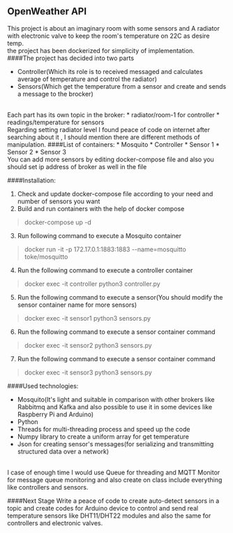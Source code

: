 
## OpenWeather API

This project is about an imaginary room with some sensors and
A radiator with electronic valve to keep the room's temperature 
on 22C as desire temp.<br />
the project has been dockerized for simplicity of implementation.<br />
####The project has decided into two parts
* Controller(Which its role is to received messaged and calculates average of temperature and control the radiator)
* Sensors(Which get the temperature from a sensor and create and sends a message to the brocker)
<br/>
Each part has its own topic in the broker:
* radiator/room-1 for controller
* readings/temperature for sensors
<br/>
Regarding setting radiator level I found peace of code on internet after searching about
it , I should mention there are different methods of manipulation.
####List of containers:
* Mosquito 
* Controller
* Sensor 1
* Sensor 2
* Sensor 3
<br />
You can add more sensors by editing docker-compose file and also you should 
set ip address of broker as well in the file<br />


####Installation:
1. Check and update docker-compose file according to your need and number of sensors you want 
2. Build and run containers with the help of docker compose
>docker-compose up -d
3. Run following command to execute a Mosquito container
>docker run -it -p 172.17.0.1:1883:1883 --name=mosquitto  toke/mosquitto
4. Run the following command to execute a controller container 
>docker exec -it controller python3 controller.py
5. Run the following command to execute a sensor(You should modify the sensor container name for more sensors)
> docker exec -it sensor1 python3 sensors.py
6. Run the following command to execute a sensor container command
>docker exec -it sensor2 python3 sensors.py
7. Run the following command to execute a sensor container command
>docker exec -it sensor3 python3 sensors.py

####Used technologies:
* Mosquito(It's light and suitable in comparison with other brokers like Rabbitmq and Kafka and also
possible to use it in some devices like Raspberry Pi and Arduino)
* Python 
* Threads for multi-threading process and speed up the code
* Numpy library to create a uniform array for get temperature
* Json for creating sensor's messages(for serializing and transmitting structured data over a network)<br />
<br />
I case of enough time I would use Queue for threading and MQTT Monitor for message queue monitoring
and also create on class include everything like controllers and sensors.


####Next Stage
Write a peace of code to create auto-detect sensors in a topic
and create codes for Arduino device to control and send real temperature
sensors like DHT11/DHT22 modules and also the same for controllers and electronic valves.




